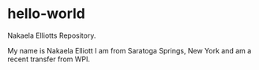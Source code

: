 # hello-world
Nakaela Elliotts Repository.

My name is Nakaela Elliott I am from Saratoga Springs, New York and am a recent transfer from WPI.
